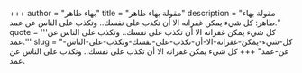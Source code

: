 +++
author = "بهاء طاهر"
title = "مقولة بهاء طاهر"
description = "مقولة بهاء طاهر: كل شيء يمكن غفرانه الا أن تكذب على نفسك.. وتكذب على الناس عن عمد."
quote = '''كل شيء يمكن غفرانه الا أن تكذب على نفسك.. وتكذب على الناس عن عمد.'''
slug = "كل-شيء-يمكن-غفرانه-الا-أن-تكذب-على-نفسك-وتكذب-على-الناس-عن-عمد"
+++
كل شيء يمكن غفرانه الا أن تكذب على نفسك.. وتكذب على الناس عن عمد.
